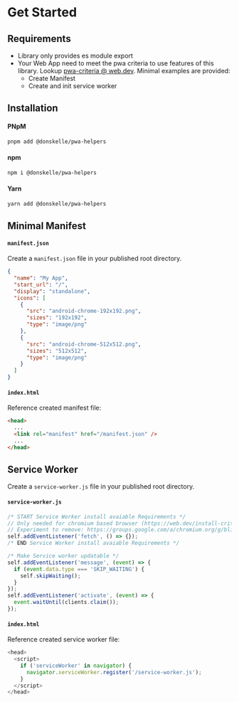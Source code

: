# Get Started

## Requirements

- Library only provides es module export
- Your Web App need to meet the pwa criteria to use features of this library. Lookup [pwa-criteria @ web.dev](https://web.dev/install-criteria/#criteria). Minimal examples are provided:
  - Create Manifest
  - Create and init service worker

## Installation

#### PNpM

```bash
pnpm add @donskelle/pwa-helpers
```

#### npm

```bash
npm i @donskelle/pwa-helpers
```

#### Yarn

```bash
yarn add @donskelle/pwa-helpers
```

## Minimal Manifest

#### `manifest.json`

Create a `manifest.json` file in your published root directory.

```json
{
  "name": "My App",
  "start_url": "/",
  "display": "standalone",
  "icons": [
    {
      "src": "android-chrome-192x192.png",
      "sizes": "192x192",
      "type": "image/png"
    },
    {
      "src": "android-chrome-512x512.png",
      "sizes": "512x512",
      "type": "image/png"
    }
  ]
}
```

#### `index.html`

Reference created manifest file:

```html
<head>
  ...
  <link rel="manifest" href="/manifest.json" />
  ...
</head>
```

## Service Worker

Create a `service-worker.js` file in your published root directory.

#### `service-worker.js`

```js
/* START Service Worker install avaiable Requirements */
// Only needed for chromium based browser (https://web.dev/install-criteria/#criteria)
// Experiment to remove: https://groups.google.com/a/chromium.org/g/blink-dev/c/0uhGufIFLeo/m/qp9QKQXoEwAJ?utm_medium=email&utm_source=footer&pli=1
self.addEventListener('fetch', () => {});
/* END Service Worker install avaiable Requirements */

/* Make Service worker updatable */
self.addEventListener('message', (event) => {
  if (event.data.type === 'SKIP_WAITING') {
    self.skipWaiting();
  }
});
self.addEventListener('activate', (event) => {
  event.waitUntil(clients.claim());
});
```

#### `index.html`

Reference created service worker file:

```js
<head>
  <script>
    if ('serviceWorker' in navigator) {
      navigator.serviceWorker.register('/service-worker.js');
    }
  </script>
</head>
```
